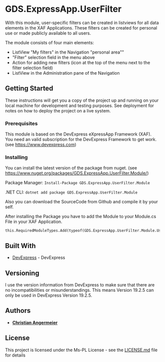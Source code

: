 ﻿# GDS.ExpressApp.UserFilter

With this module, user-specific filters can be created in listviews for all data elements in the XAF Applications. These filters can be created for personal use or made publicly available to all users. 

The module consists of four main elements:

* ListView "My filters" in the Navigation "personal area""
* "Filter" selection field in the menu above
* Action for adding new filters (icon at the top of the menu next to the filter selection field)
* ListView in the Administration pane of the Navigation

## Getting Started

These instructions will get you a copy of the project up and running on your local machine for development and testing purposes. See deployment for notes on how to deploy the project on a live system.

### Prerequisites

This module is based on the DevExpress eXpressApp Framework (XAF). You need an valid subscription for the DevExpress Framework to get work. (see https://www.devexpress.com)


### Installing

You can install the latest version of the package from nuget. (see https://www.nuget.org/packages/GDS.ExpressApp.UserFilter.Module/) 


Package Manager: 
```Install-Package GDS.ExpressApp.UserFilter.Module```

.NET CLI: 
```dotnet add package GDS.ExpressApp.UserFilter.Module```


Also you can download the SourceCode from Github and compile it by your self. 

After installing the Package you have to add the Module to your Module.cs File in your XAF Application.
```
this.RequiredModuleTypes.Add(typeof(GDS.ExpressApp.UserFilter.Module.UserFilterModule));
```


## Built With

* [DevExpress](https://www.devexpress.com) - DevExpress

## Versioning

I use the version information from DevExpress to make sure that there are no incompatibilities or misunderstandings. This means Version 19.2.5 can only be used in DevExpress Version 19.2.5.

## Authors

* [**Christian Angermeier**](https://github.com/gdsanger)

## License

This project is licensed under the Ms-PL License - see the [LICENSE.md](LICENSE.md) file for details

